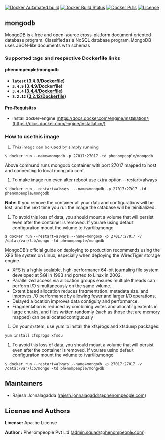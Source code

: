 [![Docker Automated build](https://img.shields.io/docker/automated/phenompeople/mongodb.svg?style=plastic)](https://hub.docker.com/r/phenompeople/mongodb/)
[![Docker Build Status](https://img.shields.io/docker/build/phenompeople/mongodb.svg?style=plastic)](https://hub.docker.com/r/phenompeople/mongodb/)
[![Docker Pulls](https://img.shields.io/docker/pulls/phenompeople/mongodb.svg?style=plastic)](https://hub.docker.com/r/phenompeople/mongodb/)
[![License](https://img.shields.io/badge/License-Apache%202.0-blue.svg)](https://opensource.org/licenses/Apache-2.0)

## mongodb 

MongoDB is a free and open-source cross-platform document-oriented database program. Classified as a NoSQL database program, MongoDB uses JSON-like documents with schemas

### Supported tags and respective Dockerfile links

#### phenompeople/mongodb

* **`latest`				([3.4.9/Dockerfile](https://bitbucket.org/phenompeople/mongodb/src/master/3.4.9/Dockerfile))**
* **`3.4.9`				([3.4.9/Dockerfile](https://bitbucket.org/phenompeople/mongodb/src/master/3.4.9/Dockerfile))**
* **`3.4.4`				([3.4.4/Dockerfile](https://bitbucket.org/phenompeople/mongodb/src/master/3.4.4/Dockerfile))**
* **`3.2.12`				([3.2.12/Dockerfile](https://bitbucket.org/phenompeople/mongodb/src/master/3.2.12/Dockerfile))**

#### Pre-Requisites

- install docker-engine [https://docs.docker.com/engine/installation/](https://docs.docker.com/engine/installation/)

### How to use this image 

1. This image can be used by simply running 

```$ docker run --name=mongodb -p 27017:27017 -td phenompeople/mongodb```

Above command runs mongodb container with port 27017 mapped to host and connecting to local mongodb.conf. 

1. To make image run even after reboot use extra option --restart=always

```$ docker run --restart=always  --name=mongodb -p 27017:27017 -td phenompeople/mongodb```

**Note:** If you remove the container all your data and configurations will be lost, and the next time you run the image the database will be reinitialized.

1. To avoid this loss of data, you should mount a volume that will persist even after the container is removed. If you are using default configuration mount the volume to /var/lib/mongo

```$ docker run --restart=always --name=mongodb -p 27017:27017 -v /data:/var/lib/mongo -td phenompeople/mongodb```
 
 MongoDB’s official guide on deploying to production recommends using the XFS file system on Linux, especially when deploying the WiredTiger storage engine.
 
 * XFS is a highly scalable, high-performance 64-bit journaling file system developed at SGI in 1993 and ported to Linux in 2002. 
 * Parallelized access via allocation groups ensures multiple threads can perform I/O simultaneously on the same volume.
 * Extent based allocation reduces fragmentation, metadata size, and improves I/O performance by allowing fewer and larger I/O operations.
 * Delayed allocation improves data contiguity and performance.
 * Fragmentation is reduced by combining writes and allocating extents in large chunks, and files written randomly (such as those that are memory mapped) can be allocated contiguously
 
1. On your system, use yum to install the xfsprogs and xfsdump packages:

```yum install xfsprogs xfsdu```

1. To avoid this loss of data, you should mount a volume that will persist even after the container is removed. If you are using default configuration mount the volume to /var/lib/mongo

```$ docker run --restart=always --name=mongodb -p 27017:27017 -v /data:/var/lib/mongo -td phenompeople/mongodb```



## Maintainers

* Rajesh Jonnalagadda (<rajesh.jonnalagadda@phenompeople.com>)

## License and Authors

**License:**	Apache License

**Author :** Phenompeople Pvt Ltd (<admin.squad@phenompeople.com>)